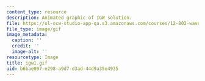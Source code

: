 ```yaml
---
content_type: resource
description: Animated graphic of IGW solution.
file: https://ol-ocw-studio-app-qa.s3.amazonaws.com/courses/12-802-wave-motions-in-the-ocean-and-atmosphere-spring-2004/b6bae097e298a9d7d3ad44d9a35e4935_igw1.gif
file_type: image/gif
image_metadata:
  caption: ''
  credit: ''
  image-alt: ''
resourcetype: Image
title: igw1.gif
uid: b6bae097-e298-a9d7-d3ad-44d9a35e4935
---
```

